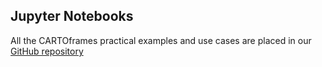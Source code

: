 ## Jupyter Notebooks

All the CARTOframes practical examples and use cases are placed in our [GitHub repository](https://github.com/CartoDB/cartoframes/blob/develop/examples)